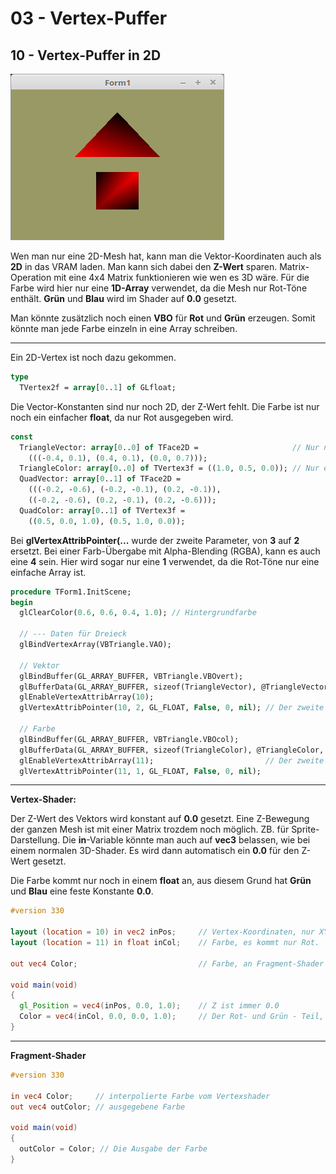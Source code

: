 # 03 - Vertex-Puffer
## 10 - Vertex-Puffer in 2D

![image.png](image.png)

Wen man nur eine 2D-Mesh hat, kann man die Vektor-Koordinaten auch als **2D** in das VRAM laden.
Man kann sich dabei den **Z-Wert** sparen. Matrix-Operation mit eine 4x4 Matrix funktionieren wie wen es 3D wäre.
Für die Farbe wird hier nur eine **1D-Array** verwendet, da die Mesh nur Rot-Töne enthält. **Grün** und **Blau** wird im Shader auf **0.0** gesetzt.

Man könnte zusätzlich noch einen **VBO** für **Rot** und **Grün** erzeugen. Somit könnte man jede Farbe einzeln in eine Array schreiben.

---
Ein 2D-Vertex ist noch dazu gekommen.

```pascal
type
  TVertex2f = array[0..1] of GLfloat;
```

Die Vector-Konstanten sind nur noch 2D, der Z-Wert fehlt.
Die Farbe ist nur noch ein einfacher **float**, da nur Rot ausgegeben wird.

```pascal
const
  TriangleVector: array[0..0] of TFace2D =                     // Nur noch eine 2D-Array (XY).
    (((-0.4, 0.1), (0.4, 0.1), (0.0, 0.7)));
  TriangleColor: array[0..0] of TVertex3f = ((1.0, 0.5, 0.0)); // Nur eine Float-Array.
  QuadVector: array[0..1] of TFace2D =
    (((-0.2, -0.6), (-0.2, -0.1), (0.2, -0.1)),
    ((-0.2, -0.6), (0.2, -0.1), (0.2, -0.6)));
  QuadColor: array[0..1] of TVertex3f =
    ((0.5, 0.0, 1.0), (0.5, 1.0, 0.0));
```

Bei **glVertexAttribPointer(...** wurde der zweite Parameter, von **3** auf **2** ersetzt.
Bei einer Farb-Übergabe mit Alpha-Blending (RGBA), kann es auch eine **4** sein.
Hier wird sogar nur eine **1** verwendet, da die Rot-Töne nur eine einfache Array ist.

```pascal
procedure TForm1.InitScene;
begin
  glClearColor(0.6, 0.6, 0.4, 1.0); // Hintergrundfarbe

  // --- Daten für Dreieck
  glBindVertexArray(VBTriangle.VAO);

  // Vektor
  glBindBuffer(GL_ARRAY_BUFFER, VBTriangle.VBOvert);
  glBufferData(GL_ARRAY_BUFFER, sizeof(TriangleVector), @TriangleVector, GL_STATIC_DRAW);
  glEnableVertexAttribArray(10);
  glVertexAttribPointer(10, 2, GL_FLOAT, False, 0, nil); // Der zweite Wert ist eine 2 für 2D.

  // Farbe
  glBindBuffer(GL_ARRAY_BUFFER, VBTriangle.VBOcol);
  glBufferData(GL_ARRAY_BUFFER, sizeof(TriangleColor), @TriangleColor, GL_STATIC_DRAW);
  glEnableVertexAttribArray(11);                         // Der zweite Wert ist eine 1 für eine Farbe (Rot).
  glVertexAttribPointer(11, 1, GL_FLOAT, False, 0, nil);
```


---
**Vertex-Shader:**

Der Z-Wert des Vektors wird konstant auf **0.0** gesetzt.
Eine Z-Bewegung der ganzen Mesh ist mit einer Matrix trozdem noch möglich. ZB. für Sprite-Darstellung.
Die **in**-Variable könnte man auch auf **vec3** belassen, wie bei einem normalen 3D-Shader. Es wird dann automatisch ein **0.0** für den Z-Wert gesetzt.

Die Farbe kommt nur noch in einem **float** an, aus diesem Grund hat **Grün** und **Blau** eine feste Konstante **0.0**.

```glsl
#version 330

layout (location = 10) in vec2 inPos;     // Vertex-Koordinaten, nur XY.
layout (location = 11) in float inCol;    // Farbe, es kommt nur Rot.

out vec4 Color;                           // Farbe, an Fragment-Shader übergeben.

void main(void)
{
  gl_Position = vec4(inPos, 0.0, 1.0);    // Z ist immer 0.0
  Color = vec4(inCol, 0.0, 0.0, 1.0);     // Der Rot- und Grün - Teil, ist 0.0
}

```


---
**Fragment-Shader**

```glsl
#version 330

in vec4 Color;     // interpolierte Farbe vom Vertexshader
out vec4 outColor; // ausgegebene Farbe

void main(void)
{
  outColor = Color; // Die Ausgabe der Farbe
}

```


